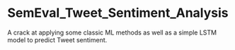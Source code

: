 # SemEval_Tweet_Sentiment_Analysis
A crack at applying some classic ML methods as well as a simple LSTM model to predict Tweet sentiment.
